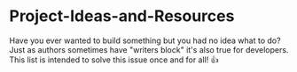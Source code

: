 # Project-Ideas-and-Resources
Have you ever wanted to build something but you had no idea what to do? Just as authors sometimes have "writers block" it's also true for developers. This list is intended to solve this issue once and for all! 👍
